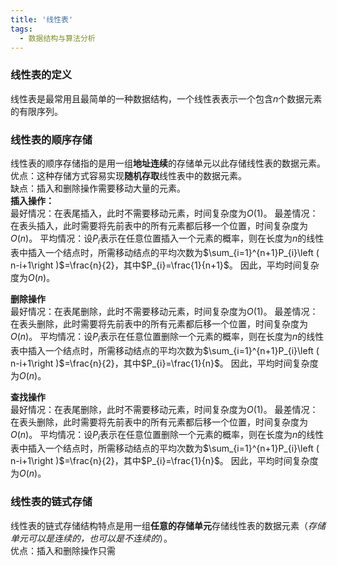 ```yaml
---
title: '线性表'
tags:
  - 数据结构与算法分析
---
```


### 线性表的定义<br>
  线性表是最常用且最简单的一种数据结构，一个线性表表示一个包含$n$个数据元素的有限序列。

### 线性表的顺序存储<br>
  线性表的顺序存储指的是用一组**地址连续**的存储单元以此存储线性表的数据元素。<br>
  优点：这种存储方式容易实现**随机存取**线性表中的数据元素。<br>
  缺点：插入和删除操作需要移动大量的元素。<br>
  **插入操作：**<br>
  最好情况：在表尾插入，此时不需要移动元素，时间复杂度为$O\left(1\right)$。
  最差情况：在表头插入，此时需要将先前表中的所有元素都后移一个位置，时间复杂度为$O\left(n\right)$。
  平均情况：设$P_{i}$表示在任意位置插入一个元素的概率，则在长度为$n$的线性表中插入一个结点时，所需移动结点的平均次数为$\sum_{i=1}^{n+1}P_{i}\left ( n-i+1\right )$=\frac{n}{2}，其中$P_{i}=\frac{1}{n+1}$。
  因此，平均时间复杂度为$O\left(n\right)$。

  **删除操作**<br>
  最好情况：在表尾删除，此时不需要移动元素，时间复杂度为$O\left(1\right)$。
  最差情况：在表头删除，此时需要将先前表中的所有元素都后移一个位置，时间复杂度为$O\left(n\right)$。
  平均情况：设$P_{i}$表示在任意位置删除一个元素的概率，则在长度为$n$的线性表中插入一个结点时，所需移动结点的平均次数为$\sum_{i=1}^{n+1}P_{i}\left ( n-i+1\right )$=\frac{n}{2}，其中$P_{i}=\frac{1}{n}$。
  因此，平均时间复杂度为$O\left(n\right)$。

  **查找操作**<br>
  最好情况：在表尾删除，此时不需要移动元素，时间复杂度为$O\left(1\right)$。
  最差情况：在表头删除，此时需要将先前表中的所有元素都后移一个位置，时间复杂度为$O\left(n\right)$。
  平均情况：设$P_{i}$表示在任意位置删除一个元素的概率，则在长度为$n$的线性表中插入一个结点时，所需移动结点的平均次数为$\sum_{i=1}^{n+1}P_{i}\left ( n-i+1\right )$=\frac{n}{2}，其中$P_{i}=\frac{1}{n}$。
  因此，平均时间复杂度为$O\left(n\right)$。

### 线性表的链式存储<br>
  线性表的链式存储结构特点是用一组**任意的存储单元**存储线性表的数据元素（*存储单元可以是连续的，也可以是不连续的*）。<br>
  优点：插入和删除操作只需
  
